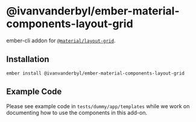 @ivanvanderbyl/ember-material-components-layout-grid
======================

ember-cli addon for [`@material/layout-grid`](https://github.com/material-components/material-components-web/tree/master/packages/mdc-layout-grid).

Installation
------------

    ember install @ivanvanderbyl/ember-material-components-layout-grid

Example Code
---------------

Please see example code in `tests/dummy/app/templates` while we work on documenting how to
use the components in this add-on.

